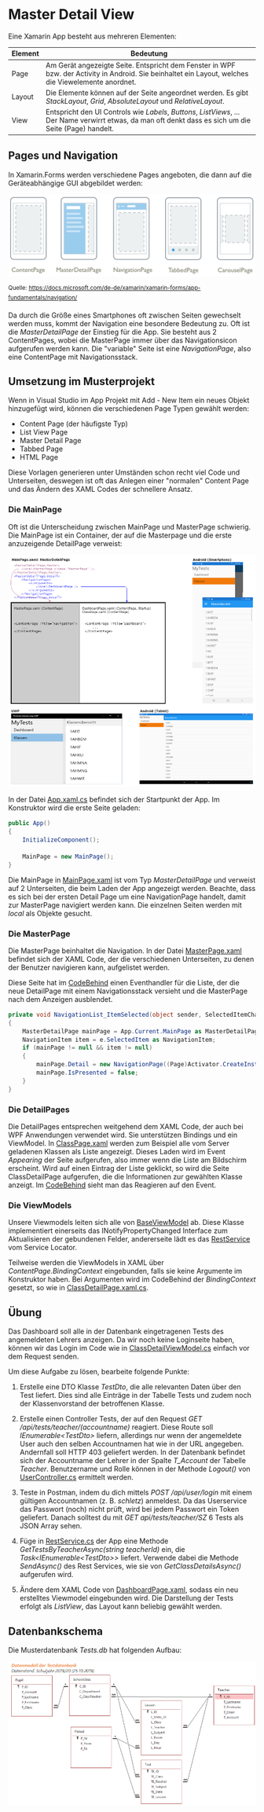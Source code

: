 # Master Detail View
Eine Xamarin App besteht aus mehreren Elementen:

| Element | Bedeutung   |
| ------- | ----------- |
| Page    | Am Gerät angezeigte Seite. Entspricht dem Fenster in WPF bzw. der Activity in Android. Sie beinhaltet ein Layout, welches die Viewelemente anordnet. |
| Layout  | Die Elemente können auf der Seite angeordnet werden. Es gibt *StackLayout*, *Grid*, *AbsoluteLayout* und *RelativeLayout*. |
| View    | Entspricht den UI Controls wie *Labels*, *Buttons*, *ListViews*, ... Der Name verwirrt etwas, da man oft denkt dass es sich um die Seite (Page) handelt. |


## Pages und Navigation
In Xamarin.Forms werden verschiedene Pages angeboten, die dann auf die Geräteabhängige GUI abgebildet
werden:

![](page_types.png)

<sup>Quelle: https://docs.microsoft.com/de-de/xamarin/xamarin-forms/app-fundamentals/navigation/</sup>

Da durch die Größe eines Smartphones oft zwischen Seiten gewechselt werden muss, kommt der Navigation
eine besondere Bedeutung zu. Oft ist die *MasterDetailPage* der Einstieg für die App. Sie besteht aus
2 ContentPages, wobei die MasterPage immer über das Navigationsicon aufgerufen werden kann. Die
"variable" Seite ist eine *NavigationPage*, also eine ContentPage mit Navigationsstack.

## Umsetzung im Musterprojekt
Wenn in Visual Studio im App Projekt mit Add - New Item ein neues Objekt hinzugefügt wird, können
die verschiedenen Page Typen gewählt werden:
- Content Page (der häufigste Typ)
- List View Page
- Master Detail Page
- Tabbed Page
- HTML Page

Diese Vorlagen generieren unter Umständen schon recht viel Code und Unterseiten, deswegen ist oft
das Anlegen einer "normalen" Content Page und das Ändern des XAML Codes der schnellere Ansatz.

### Die MainPage
Oft ist die Unterscheidung zwischen MainPage und MasterPage schwierig. Die MainPage ist ein Container,
der auf die Masterpage und die erste anzuzeigende DetailPage verweist:

![](master_detail_page.png)

In der Datei [App.xaml.cs](TestAdministrator.App/TestAdministrator.App/App.xaml.cs) befindet sich der 
Startpunkt der App. Im Konstruktor wird die erste Seite geladen:
```c#
public App()
{
    InitializeComponent();

    MainPage = new MainPage();
}
```

Die MainPage in [MainPage.xaml](TestAdministrator.App/TestAdministrator.App/MainPage.xaml) ist vom 
Typ *MasterDetailPage* und verweist auf 2 Unterseiten, die beim Laden der App angezeigt werden. 
Beachte, dass es sich bei der ersten Detail Page um eine NavigationPage handelt, damit zur MasterPage 
navigiert werden kann. Die einzelnen Seiten werden mit *local* als Objekte gesucht.

### Die MasterPage
Die MasterPage beinhaltet die Navigation. In der Datei [MasterPage.xaml](TestAdministrator.App/TestAdministrator.App/MasterPage.xaml) 
befindet sich der XAML Code, der die verschiedenen Unterseiten, zu denen der Benutzer navigieren kann, 
aufgelistet werden.

Diese Seite hat im [CodeBehind](TestAdministrator.App/TestAdministrator.App/MainPage.xaml.cs) einen 
Eventhandler für die Liste, der die neue DetailPage mit einem Navigationsstack versieht und die 
MasterPage nach dem Anzeigen ausblendet.
```c#
private void NavigationList_ItemSelected(object sender, SelectedItemChangedEventArgs e)
{
    MasterDetailPage mainPage = App.Current.MainPage as MasterDetailPage;
    NavigationItem item = e.SelectedItem as NavigationItem;
    if (mainPage != null && item != null)
    {
        mainPage.Detail = new NavigationPage((Page)Activator.CreateInstance(item.TargetType));
        mainPage.IsPresented = false;
    }
}
```

### Die DetailPages
Die DetailPages entsprechen weitgehend dem XAML Code, der auch bei WPF Anwendungen verwendet wird.
Sie unterstützen Bindings und ein ViewModel. In [ClassPage.xaml](TestAdministrator.App/TestAdministrator.App/ClassPage.xaml)
werden zum Beispiel alle vom Server geladenen Klassen als Liste angezeigt. Dieses Laden wird im Event
*Appearing* der Seite aufgerufen, also immer wenn die Liste am Bildschirm erscheint. Wird auf einen Eintrag
der Liste geklickt, so wird die Seite ClassDetailPage aufgerufen, die die Informationen zur gewählten
Klasse anzeigt. Im [CodeBehind](TestAdministrator.App/TestAdministrator.App/ClassPage.xaml.cs) sieht
man das Reagieren auf den Event.

### Die ViewModels
Unsere Viewmodels leiten sich alle von [BaseViewModel](TestAdministrator.App/TestAdministrator.App/ViewModels/BaseViewModel.cs)
ab. Diese Klasse implementiert einerseits das INotifyPropertyChanged Interface zum Aktualisieren der
gebundenen Felder, andererseite lädt es das [RestService](TestAdministrator.App/TestAdministrator.App/Services/RestService.cs) 
vom Service Locator.

Teilweise werden die ViewModels in XAML über *ContentPage.BindingContext* eingebunden, falls sie keine
Argumente im Konstruktor haben. Bei Argumenten wird im CodeBehind der *BindingContext* gesetzt, so
wie in [ClassDetailPage.xaml.cs](TestAdministrator.App/TestAdministrator.App/ClassDetailPage.xaml.cs).


## Übung
Das Dashboard soll alle in der Datenbank eingetragenen Tests des angemeldeten Lehrers anzeigen. Da
wir noch keine Loginseite haben, können wir das Login im Code wie in 
[ClassDetailViewModel.cs](TestAdministrator.App/TestAdministrator.App/ViewModels/ClassDetailViewModel.cs)
einfach vor dem Request senden.

Um diese Aufgabe zu lösen, bearbeite folgende Punkte:
1. Erstelle eine DTO Klasse *TestDto*, die alle relevanten Daten über den Test liefert. Dies sind alle
   Einträge in der Tabelle Tests und zudem noch der Klassenvorstand der betroffenen Klasse.

1. Erstelle einen Controller Tests, der auf den Request *GET /api/tests/teacher/(accountname)* reagiert. Diese Route
   soll *IEnumerable&lt;TestDto&gt;* liefern, allerdings nur wenn der angemeldete User auch den selben Accountnamen hat wie 
   in der URL angegeben. Andernfall soll HTTP 403 geliefert werden. In der Datenbank befindet sich 
   der Accountname der Lehrer in der Spalte *T_Account* der Tabelle *Teacher*. Benutzername und Rolle 
   können in der Methode *Logout()* von
   [UserController.cs](TestAdministrator.Api/Controllers/UserController.cs) ermittelt werden.

1. Teste in Postman, indem du dich mittels *POST /api/user/login* mit einem gültigen Accountnamen (z. B. *schletz*) 
   anmeldest. Da das Userservice das Passwort (noch) nicht prüft, wird bei jedem Passwort ein Token 
   geliefert. Danach solltest du mit *GET api/tests/teacher/SZ* 6 Tests als JSON Array sehen.

1. Füge in [RestService.cs](TestAdministrator.App/TestAdministrator.App/Services/RestService.cs) der
   App eine Methode *GetTestsByTeacherAsync(string teacherId)* ein, die *Task&lt;IEnumerable&lt;TestDto&gt;&gt;* 
   liefert. Verwende dabei die Methode *SendAsync()* des Rest Services, wie sie von *GetClassDetailsAsync()* 
   aufgerufen wird.

1. Ändere dem XAML Code von [DashboardPage.xaml](TestAdministrator.App/TestAdministrator.App/DashboardPage.xaml),
   sodass ein neu erstelltes Viewmodel eingebunden wird. Die Darstellung der Tests erfolgt als *ListView*,
   das Layout kann beliebig gewählt werden.

## Datenbankschema
Die Musterdatenbank *Tests.db* hat folgenden Aufbau:

![](datenmodell.png)